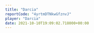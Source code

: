 ```yaml
---
title: "Darcia"
reportCode: "4yrtmDTNkwGfznvJ"
player: "Darcia"
date: 2021-10-10T19:09:02.718000+00:00
---
```

